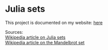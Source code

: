 # Julia sets

This project is documented on my website: [here](http://danielnicholson.uk/documentation.php?project=Julia%20sets)

Sources:\
[Wikipedia article on Julia sets](https://en.wikipedia.org/wiki/Julia_set)\
[Wikipedia article on the Mandelbrot set](https://en.wikipedia.org/wiki/Mandelbrot_set)
